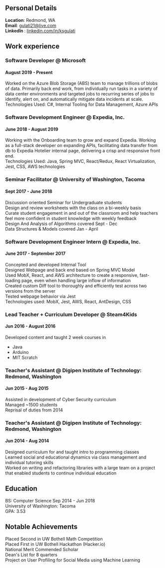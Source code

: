 ## Personal Details

<b>Location</b>: Redmond, WA<br>
<b>Email</b>: gulati21@live.com<br>
<b>LinkedIn </b>: [linkedin.com/in/ksgulati](https://linkedin.com/in/ksgulati)<br>
</p>


## Work experience

### Software Developer @ Microsoft

#### August 2019 - Present

<p>
Worked on the Azure Blob Storage (ABS) team to manage trillions of blobs of data. 
Primarily back end work, from individually run tasks in a variety of data center environments and targeted jobs to recurring series of jobs to identify, alert on, and automatically mitigate data incidents at scale.<br>
Technologies Used: C#, Internal Tooling for Data Management, Azure APIs
</p>


### Software Development Engineer @ Expedia, Inc.

#### June 2018 - August 2019

<p>
Working with the Onboarding team to grow and expand Expedia. Working as a full-stack developer on expanding APIs, facilitating data transfer from db to Expedia Hotelier internal page, delivering a crisp and responsive front end.<br>
Technologies Used: Java, Spring MVC, React/Redux, React Virtualization, Jest, CSS, AWS technologies
</p>

### Seminar Facilitator @ University of Washington, Tacoma

#### Sept 2017 - June 2018

<p>
Discussion oriented Seminar for Undergraduate students<br>
Design and review worksheets with the class on a bi-weekly basis<br>
Curate student engagement in and out of the classroom and help teachers feel more confident in student knowledge with weekly feedback<br>
Design And Analysis of Algorithms covered Sept - Dec<br>
Data Structures & Models covered Jan - April<br>
</p>


### Software Development Engineer Intern @ Expedia, Inc.
#### June 2017 - September 2017

<p>
Concepted and developed Internal Tool<br>
Designed Webpage and back end based on Spring MVC Model<br>
Used MobX, React, and AWS architecture to create a responsive, fast-loading page, even when handling large inflow of information<br>
Created custom Diff tool to thoroughly and efficiently test across two versions from the server<br>
Tested webpage behavior via Jest<br>
Technologies used: MobX, Jest, AWS, React, AntDesign, CSS
</p>




### Lead Teacher + Curriculum Developer @ Steam4Kids
#### Jun 2016 - August 2016

<p>
Developed content and taught 2 week courses in<br>

* Java
* Arduino
* MIT Scratch
</p>



### Teacher's Assistant @ Digipen Institute of Technology: Redmond, Washington
#### Jun 2015 - Aug 2015

<p>
Assisted in development of Cyber Security curriculum<br>
Managed ~1500 students<br>
Reprisal of duties from 2014<br>
</p>


### Teacher's Assistant @ Digipen Institute of Technology: Redmond, Washington
#### Jun 2014 - Aug 2014

<p>
Designed curriculum for and taught intro to programming classes<br>
Learned social and educational dynamics via class management and individual tutoring skills<br>
Worked on writing and refactoring libraries with a large team on a project that enabled students to continue individual education<br>
</p>

## Education
<p>
BS: Computer Science Sep 2014 - Jun 2018<br>
University of Washington: Tacoma<br>
GPA: 3.53<br>
</p>


## Notable Achievements
<p>
Placed Second in UW Bothell Math Competition<br>
Placed First in UW Bothell Hackathon (Hacker.io)<br>
National Merit Commended Scholar<br>
Dean's List for 8 quarters<br>
Project on User Profiling for Social Media using Machine Learning<br>
</p>
